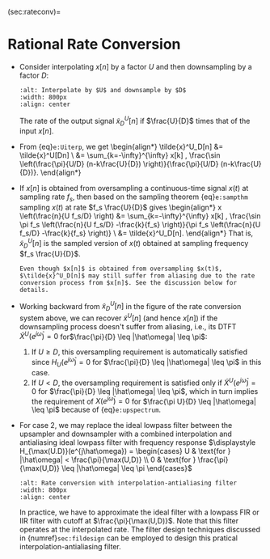 (sec:rateconv)=
# Rational Rate Conversion
* Consider interpolating $x[n]$ by a factor $U$ and then downsampling
  by a factor $D$:
  ```{image} ../figs/rateconv1.jpg 
  :alt: Interpolate by $U$ and downsample by $D$ 
  :width: 800px 
  :align: center 
  ``` 
  The rate of the output signal $\tilde{x}^U_D[n]$ if $\frac{U}{D}$
  times that of the input $x[n]$.

* From {eq}`e:Uiterp`, we get
  \begin{align*}
  \tilde{x}^U_D[n] &= \tilde{x}^U[Dn]
  \\
  &= 
  \sum_{k=-\infty}^{\infty} x[k] \, \frac{\sin
  \left(\frac{\pi}{U/D} (n-k\frac{U}{D}) \right)}{\frac{\pi}{U/D}
  (n-k\frac{U}{D})}.
  \end{align*}
  
* If $x[n]$ is obtained from oversampling a continuous-time signal
  $x(t)$ at sampling rate $f_s$, then based on the sampling theorem
  {eq}`e:sampthm` sampling $x(t)$ at rate $f_s
  \frac{U}{D}$ gives
  \begin{align*}
  x \left(\frac{n}{U f_s/D} \right) 
  &= 
  \sum_{k=-\infty}^{\infty} x[k] \, \frac{\sin \pi
  f_s \left(\frac{n}{U f_s/D} -\frac{k}{f_s} \right)}{\pi f_s \left(\frac{n}{U f_s/D} -\frac{k}{f_s} \right)}
  \\
  &= \tilde{x}^U_D[n].
  \end{align*}
  That is, $\tilde{x}^U_D[n]$ is the sampled version of $x(t)$
  obtained at sampling frequency $f_s \frac{U}{D}$.
  ```{caution}
  Even though $x[n]$ is obtained from oversampling $x(t)$,
  $\tilde{x}^U_D[n]$ may still suffer from aliasing due to the rate
  conversion process from $x[n]$. See the discussion below for details.
  ```
  
* Working backward from $\tilde{x}^U_D[n]$ in the figure of the rate
  conversion system above, we can recover $\tilde{x}^U[n]$ (and hence
  $x[n]$) if the downsampling process doesn't suffer from aliasing,
  i.e., its DTFT $\tilde{X}^U(e^{j\hat\omega}) = 0$ for$\frac{\pi}{D}
  \leq |\hat\omega| \leq \pi$:
  1. If $U \geq D$, this oversampling requirement is automatically
     satisfied since $H_U(e^{j\hat\omega}) = 0$ for $\frac{\pi}{D} \leq
     |\hat\omega| \leq \pi$ in this case.
  2. If $U < D$, the oversampling requirement is satisfied only
      if $\tilde{X}^U(e^{j\hat\omega}) = 0$ for $\frac{\pi}{D} \leq
      |\hat\omega| \leq \pi$, which in turn implies the requirement of
      $X(e^{j\hat\omega}) = 0$ for $\frac{\pi U}{D} \leq
      |\hat\omega| \leq \pi$ because of  {eq}`e:upspectrum`.

* For case 2, we may replace the ideal lowpass filter between the
  upsampler and downsampler with a combined interpolation and
  antialiasing ideal lowpass filter with frequency response
  $\displaystyle H_{\max(U.D)}(e^{j\hat\omega}) = 
  \begin{cases} 
  U & \text{for } |\hat\omega| < \frac{\pi}{\max(U,D)} 
  \\ 
  0 & \text{for } \frac{\pi}{\max(U,D)} \leq |\hat\omega| \leq \pi 
  \end{cases}$
  ```{image} ../figs/rateconv2.jpg 
  :alt: Rate conversion with interpolation-antialiasing filter 
  :width: 800px 
  :align: center 
  ``` 
  In practice, we have to approximate the ideal filter with a lowpass
  FIR or IIR filter with cutoff at $\frac{\pi}{\max(U,D)}$. Note that
  this filter operates at the interpolated rate. The filter design
  techniques discussed in {numref}`sec:fildesign` can be employed to
  design this pratical interpolation-antialiasing filter.
